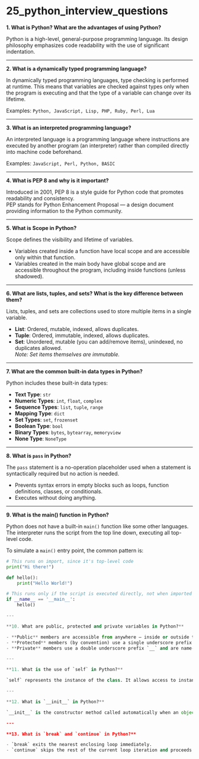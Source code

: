 # 25_python_interview_questions

**1. What is Python? What are the advantages of using Python?**

Python is a high-level, general-purpose programming language. Its design philosophy emphasizes code readability with the use of significant indentation.

---

**2. What is a dynamically typed programming language?**

In dynamically typed programming languages, type checking is performed at runtime. This means that variables are checked against types only when the program is executing and that the type of a variable can change over its lifetime.

Examples: `Python, JavaScript, Lisp, PHP, Ruby, Perl, Lua`

---

**3. What is an interpreted programming language?**

An interpreted language is a programming language where instructions are executed by another program (an interpreter) rather than compiled directly into machine code beforehand.

Examples: `JavaScript, Perl, Python, BASIC`

---

**4. What is PEP 8 and why is it important?**

Introduced in 2001, PEP 8 is a style guide for Python code that promotes readability and consistency.  
PEP stands for Python Enhancement Proposal — a design document providing information to the Python community.

---

**5. What is Scope in Python?**

Scope defines the visibility and lifetime of variables.  
- Variables created inside a function have local scope and are accessible only within that function.  
- Variables created in the main body have global scope and are accessible throughout the program, including inside functions (unless shadowed).

---

**6. What are lists, tuples, and sets? What is the key difference between them?**

Lists, tuples, and sets are collections used to store multiple items in a single variable.

- **List**: Ordered, mutable, indexed, allows duplicates.  
- **Tuple**: Ordered, immutable, indexed, allows duplicates.  
- **Set**: Unordered, mutable (you can add/remove items), unindexed, no duplicates allowed.  
  *Note: Set items themselves are immutable.*

---

**7. What are the common built-in data types in Python?**

Python includes these built-in data types:

- **Text Type**: `str`  
- **Numeric Types**: `int`, `float`, `complex`  
- **Sequence Types**: `list`, `tuple`, `range`  
- **Mapping Type**: `dict`  
- **Set Types**: `set`, `frozenset`  
- **Boolean Type**: `bool`  
- **Binary Types**: `bytes`, `bytearray`, `memoryview`  
- **None Type**: `NoneType`

---

**8. What is `pass` in Python?**

The `pass` statement is a no-operation placeholder used when a statement is syntactically required but no action is needed.

- Prevents syntax errors in empty blocks such as loops, function definitions, classes, or conditionals.
- Executes without doing anything.

---

**9. What is the main() function in Python?**

Python does not have a built-in `main()` function like some other languages. The interpreter runs the script from the top line down, executing all top-level code.

To simulate a `main()` entry point, the common pattern is:

```python
# This runs on import, since it's top-level code
print("Hi there!")

def hello():
    print("Hello World!")

# This runs only if the script is executed directly, not when imported
if __name__ == '__main__':
    hello()

---

**10. What are public, protected and private variables in Python?**

- **Public** members are accessible from anywhere — inside or outside the class.  
- **Protected** members (by convention) use a single underscore prefix `_` and are intended for internal use within the class and subclasses.  
- **Private** members use a double underscore prefix `__` and are name-mangled to be accessible only within the class.

---

**11. What is the use of `self` in Python?**

`self` represents the instance of the class. It allows access to instance attributes and methods, binding them to the current object.

---

**12. What is `__init__` in Python?**

`__init__` is the constructor method called automatically when an object is instantiated. It initializes the object's attributes.

---

**13. What is `break` and `continue` in Python?**

- `break` exits the nearest enclosing loop immediately.  
- `continue` skips the rest of the current loop iteration and proceeds to the next iteration.
